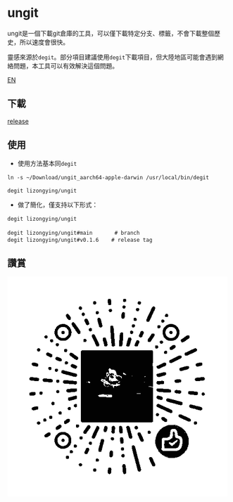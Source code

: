 # ungit

ungit是一個下載git倉庫的工具，可以僅下載特定分支、標籤，不會下載整個歷史，所以速度會很快。

靈感來源於`degit`。部分項目建議使用`degit`下載項目，但大陸地區可能會遇到網絡問題，本工具可以有效解決這個問題。

[EN](./README.md)

## 下載

[release](https://github.com/lizongying/ungit/releases)

## 使用

- 使用方法基本同`degit`

```shell
ln -s ~/Download/ungit_aarch64-apple-darwin /usr/local/bin/degit
```

```shell
degit lizongying/ungit
```

- 做了簡化，僅支持以下形式：

```shell
degit lizongying/ungit

degit lizongying/ungit#main       # branch
degit lizongying/ungit#v0.1.6    # release tag
```

## 讚賞

![image](./screenshots/appreciate.png)